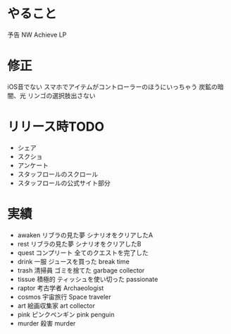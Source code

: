 
# やること
予告
NW
Achieve
LP

# 修正
iOS音でない
スマホでアイテムがコントローラーのほうにいっちゃう
炭鉱の暗闇、光
リンゴの選択肢出さない

# リリース時TODO
- シェア
- スクショ
- アンケート
- スタッフロールのスクロール
- スタッフロールの公式サイト部分

# 実績
- awaken リブラの見た夢 シナリオをクリアしたA
- rest リブラの見た夢 シナリオをクリアしたB
- quest コンプリート 全てのクエストを完了した
- drink 一服 ジュースを買った break time
- trash 清掃員 ゴミを捨てた garbage collector
- tissue 積極的 ティッシュを使い切った passionate
- raptor 考古学者 Archaeologist
- cosmos 宇宙旅行 Space traveler
- art 絵画収集家 art collector
- pink ピンクペンギン pink penguin
- murder 殺害 murder
